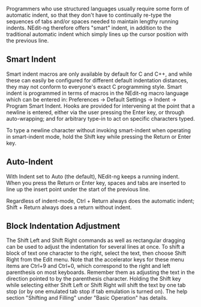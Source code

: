 
Programmers who use structured languages usually require some form of
automatic indent, so that they don't have to continually re-type the
sequences of tabs and/or spaces needed to maintain lengthy running
indents. NEdit-ng therefore offers "smart" indent, in addition to the
traditional automatic indent which simply lines up the cursor position
with the previous line.

## Smart Indent

Smart indent macros are only available by default for C and C++, and
while these can easily be configured for different default indentation
distances, they may not conform to everyone's exact C programming style.
Smart indent is programmed in terms of macros in the NEdit-ng macro
language which can be entered in: Preferences &rarr; Default Settings
&rarr; Indent &rarr; Program Smart Indent. Hooks are provided for
intervening at the point that a newline is entered, either via the user
pressing the Enter key, or through auto-wrapping; and for arbitrary
type-in to act on specific characters typed.

To type a newline character without invoking smart-indent when operating
in smart-indent mode, hold the Shift key while pressing the Return or
Enter key.

## Auto-Indent

With Indent set to Auto (the default), NEdit-ng keeps a running indent.
When you press the Return or Enter key, spaces and tabs are inserted to
line up the insert point under the start of the previous line.

Regardless of indent-mode, Ctrl + Return always does the automatic
indent; Shift + Return always does a return without indent.

## Block Indentation Adjustment

The Shift Left and Shift Right commands as well as rectangular dragging
can be used to adjust the indentation for several lines at once. To
shift a block of text one character to the right, select the text, then
choose Shift Right from the Edit menu. Note that the accelerator keys
for these menu items are Ctrl+9 and Ctrl+0, which correspond to the
right and left parenthesis on most keyboards. Remember them as adjusting
the text in the direction pointed to by the parenthesis character.
Holding the Shift key while selecting either Shift Left or Shift Right
will shift the text by one tab stop (or by one emulated tab stop if tab
emulation is turned on). The help section "Shifting and Filling" under
"Basic Operation" has details.
